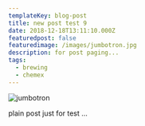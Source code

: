 ```yaml
---
templateKey: blog-post
title: new post test 9
date: 2018-12-18T13:11:10.000Z
featuredpost: false
featuredimage: /images/jumbotron.jpg
description: for post paging...
tags:
  - brewing
  - chemex
---
```


![jumbotron](/images/jumbotron.jpg)

plain post just for test ...
